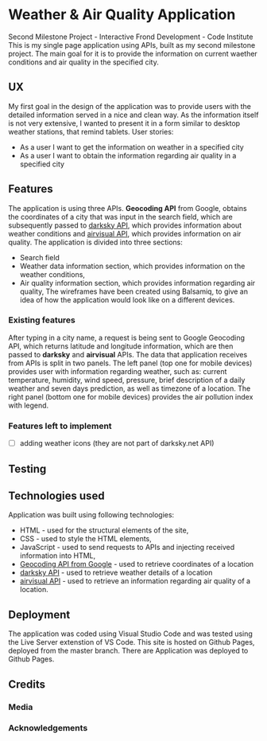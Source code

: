 # Weather & Air Quality Application
Second Milestone Project - Interactive Frond Development - Code Institute
This is my single page application using APIs, built as my second milestone project. The main goal for it is to provide the information on current waether conditions and air quality in the specified city. 
## UX
My first goal in the design of the application was to provide users with the detailed information served in a nice and clean way. As the information itself is not very extensive, I wanted to present it in a form similar to desktop weather stations, that remind tablets.
User stories:
* As a user I want to get the information on weather in a specified city
* As a user I want to obtain the information regarding air quality in a specified city
## Features
The application is using three APIs. **Geocoding API** from Google, obtains the coordinates of a city that was input in the search field, which are subsequently passed to [darksky API](https://darksky.net), which provides information about weather conditions and [airvisual API](https://www.airvisual.com/air-pollution-data-api), which provides information on air quality.
The application is divided into three sections:
* Search field
* Weather data information section, which provides information on the weather conditions,
* Air quality information section, which provides information regarding air quality,
The wireframes have been created using Balsamiq, to give an idea of how the application would look like on a different devices.
### Existing features
After typing in a city name, a request is being sent to Google Geocoding API, which returns latitude and longitude information, which are then passed to **darksky** and **airvisual** APIs. The data that application receives from APIs is split in two panels. The left panel (top one for mobile devices) provides user with information regarding weather, such as: current temperature, humidity, wind speed, pressure, brief description of a daily weather and seven days prediction, as well as timezone of a location. The right panel (bottom one for mobile devices) provides the air pollution index with legend.
### Features left to implement
- [ ] adding weather icons (they are not part of darksky.net API)
## Testing
## Technologies used
Application was built using following technologies:
* HTML - used for the structural elements of the site,
* CSS - used to style the HTML elements,
* JavaScript - used to send requests to APIs and injecting received information into HTML,
* [Geocoding API from Google](https://developers.google.com/maps/documentation/geocoding/start) - used to retrieve coordinates of a location
* [darksky API](https://darksky.net) - used to retrieve weather details of a location
* [airvisual API](https://www.airvisual.com/air-pollution-data-api) - used to retrieve an information regarding air quality of a location.
## Deployment
The application was coded using Visual Studio Code and was tested using the Live Server extenstion of VS Code.
This site is hosted on Github Pages, deployed from the master branch. There are
Application was deployed to Github Pages.
## Credits
### Media
### Acknowledgements